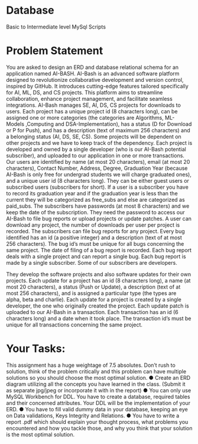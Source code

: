 # Database
Basic to Intermediate level MySql Scripts


# Problem Statement
You are asked to design an ERD and database relational schema for an application
named AI-BASH. AI-Bash is an advanced software platform designed to
revolutionize collaborative development and version control, inspired by GitHub. It
introduces cutting-edge features tailored specifically for AI, ML, DS, and CS
projects. This platform aims to streamline collaboration, enhance project
management, and facilitate seamless integrations.
AI-Bash manages SE, AI, DS, CS projects for downloads to users. Each project has
a unique project id (8 characters long), can be assigned one or more categories (the
categories are Algorithms, ML-Models ,Computing and DSA-Implementation), has
a status (D for Download or P for Push), and has a description (text of maximum
256 characters) and a belonging status (AI, DS, SE, CS). Some projects will be
dependent on other projects and we have to keep track of the dependency. Each
project is developed and owned by a single developer (who is our AI-Bash potential
subscriber), and uploaded to our application in one or more transactions. Our users
are identified by name (at most 20 characters), email (at most 20 characters),
Contact Number, Address, Degree, Graduation Year (because AI-Bash is only free
for undergrad students we will charge graduated ones), and a unique user id (8
characters long). They can be either guest users or subscribed users (subscribers for
short). If a user is a subscriber you have to record its graduation year and if the
graduation year is less than the current they will be categorized as free_subs and
else are categorized as paid_subs. The subscribers have passwords (at most 8
characters) and we keep the date of the subscription. They need the password to
access our AI-Bash to file bug reports or upload projects or update patches. A user
can download any project, the number of downloads per user per project is
recorded. The subscribers can file bug reports for any project. Every bug identified
has an id (a positive integer) and a description (text of at most 256 characters). The
bug id’s must be unique for all bugs concerning the same project. The date of filing
of a bug report is recorded. Each bug report deals with a single project and can
report a single bug. Each bug report is made by a single subscriber. Some of our
subscribers are developers. 



They develop the software projects and also software updates for their own projects. Each update for a project has an id (8 characters long), a name (at most 20 characters), a status (Push or Update), a description (text
of at most 256 characters), and is assigned a particular type (the types are alpha, beta and charlie). 
Each update for a project is created by a single developer, the one who originally created the project. 
Each update patch is uploaded to our AI-Bash in a transaction. 
Each transaction has an id (6 characters long) and a date when it took place. 
The transaction id’s must be unique for all transactions concerning the same project.

# Your Tasks:
This assignment has a huge weightage of 7.5 absolutes. Don’t rush to solution, think
of the problem critically and this problem can have multiple solutions so you should
choose the most optimal solution.
● Create an ERD diagram utilizing all the concepts you have learned in the
class. (Submit it as separate jpg/jpeg or incorporate it with in the report)
● You can only use MySQL Workbench for DDL. You have to create a
database, required tables and their concerned attributes. Your DDL will be the
implementation of your ERD.
● You have to fill valid dummy data in your database, keeping an eye on Data
validations, Keys Integrity and Relations.
● You have to write a report .pdf which should explain your thought process,
what problems you encountered and how you tackle those, and why you think
that your solution is the most optimal solution.